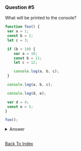 ### Question #5

What will be printed to the console?

```JavaScript
function foo() {
 var a = 1;
 const b = 2;
 let c = 3;

 if (b < 10) {
    var a = 10;
    const b = 11;
    let c = 12;

    console.log(a, b, c);
 }

 console.log(a, b, c);

 console.log(d, e);

 var d = 4;
 const e = 5;
}

foo();
```

<details>
<summary>Answer</summary>

This question covers: [Variables](../../JavaScript/variables.md),

```
10 11 12
10 2 3
Uncaught ReferenceError: e is not defined
```

</details>

<br>

[Back To Index](../index.md)
